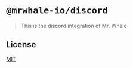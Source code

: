 # `@mrwhale-io/discord`

> This is the discord integration of Mr. Whale

## License

[MIT](https://tldrlegal.com/license/mit-license)